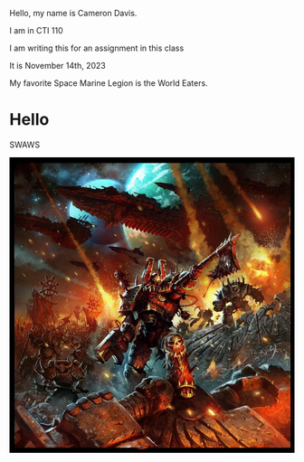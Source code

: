 Hello, my name is Cameron Davis.

I am in CTI 110

I am writing this for an assignment in this class

It is November 14th, 2023

My favorite Space Marine Legion is the World Eaters.

<h1> Hello </h1>
<p> SWAWS </p>
<img src = "Khorne.jpg"></img>
